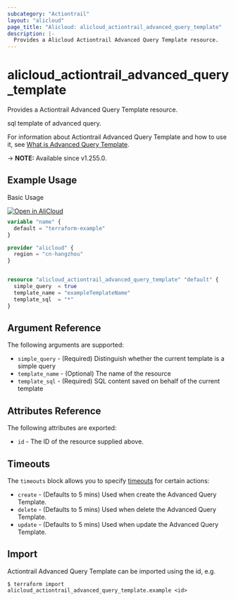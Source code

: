 ```yaml
---
subcategory: "Actiontrail"
layout: "alicloud"
page_title: "Alicloud: alicloud_actiontrail_advanced_query_template"
description: |-
  Provides a Alicloud Actiontrail Advanced Query Template resource.
---
```


# alicloud_actiontrail_advanced_query_template

Provides a Actiontrail Advanced Query Template resource.

sql template of advanced query.

For information about Actiontrail Advanced Query Template and how to use it, see [What is Advanced Query Template](https://next.api.alibabacloud.com/document/Actiontrail/2020-07-06/CreateAdvancedQueryTemplate).

-> **NOTE:** Available since v1.255.0.

## Example Usage

Basic Usage

<div style="display: block;margin-bottom: 40px;"><div class="oics-button" style="float: right;position: absolute;margin-bottom: 10px;">
  <a href="https://api.aliyun.com/terraform?resource=alicloud_actiontrail_advanced_query_template&exampleId=97c64ca0-c3cd-08cb-3f15-894240df72a9e4cbe3c0&activeTab=example&spm=docs.r.actiontrail_advanced_query_template.0.97c64ca0c3&intl_lang=EN_US" target="_blank">
    <img alt="Open in AliCloud" src="https://img.alicdn.com/imgextra/i1/O1CN01hjjqXv1uYUlY56FyX_!!6000000006049-55-tps-254-36.svg" style="max-height: 44px; max-width: 100%;">
  </a>
</div></div>

```terraform
variable "name" {
  default = "terraform-example"
}

provider "alicloud" {
  region = "cn-hangzhou"
}


resource "alicloud_actiontrail_advanced_query_template" "default" {
  simple_query  = true
  template_name = "exampleTemplateName"
  template_sql  = "*"
}
```

## Argument Reference

The following arguments are supported:
* `simple_query` - (Required) Distinguish whether the current template is a simple query
* `template_name` - (Optional) The name of the resource
* `template_sql` - (Required) SQL content saved on behalf of the current template

## Attributes Reference

The following attributes are exported:
* `id` - The ID of the resource supplied above.

## Timeouts

The `timeouts` block allows you to specify [timeouts](https://developer.hashicorp.com/terraform/language/resources/syntax#operation-timeouts) for certain actions:
* `create` - (Defaults to 5 mins) Used when create the Advanced Query Template.
* `delete` - (Defaults to 5 mins) Used when delete the Advanced Query Template.
* `update` - (Defaults to 5 mins) Used when update the Advanced Query Template.

## Import

Actiontrail Advanced Query Template can be imported using the id, e.g.

```shell
$ terraform import alicloud_actiontrail_advanced_query_template.example <id>
```